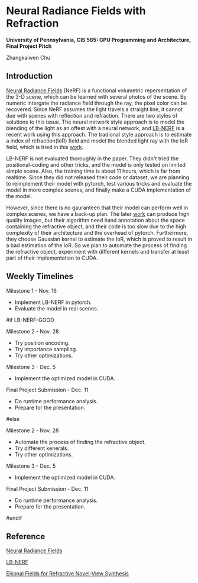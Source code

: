 Neural Radiance Fields with Refraction
==================================

**University of Pennsylvania, CIS 565: GPU Programming and Architecture, Final Project Pitch**

Zhangkaiwen Chu

## Introduction

[Neural Radiance Fields](https://www.matthewtancik.com/nerf) (NeRF) is a functional volumetric repersentation of the 3-D scene, which can be learned with several photos of the scene. By numeric intergate the radiance field through the ray, the pixel color can be recovered. Since NeRF assumes the light travels a straight line, it cannot due with scenes with reflection and refraction. There are two styles of solutions to this issue. The neural network style approach is to model the blending of the light as an offest with a neural network, and [LB-NERF](https://ieeexplore.ieee.org/document/9897642) is a recent work using this approach. The tradional style approach is to estimate a index of refraction(IoR) field and model the blended light ray with the IoR field, which is tried in this [work](https://dl.acm.org/doi/abs/10.1145/3528233.3530706). 

LB-NERF is not evaluated thoroughly in the paper. They didn't tried the positional-coding and other tricks, and the model is only tested on limited simple scene. Also, the training time is about 11 hours, which is far from realtime. Since they did not released their code or dataset, we are planning to reimplement their model with pytorch, test various tricks and evaluate the model in more complex scenes, and finally make a CUDA implementation of the model.

However, since there is no gauranteen that their model can perform well in complex scenes, we have a back-up plan. The later [work](https://dl.acm.org/doi/abs/10.1145/3528233.3530706) can produce high quality images, but their algorithm need hand annotation about the space containing the refractive object, and their code is too slow due to the high complexity of their architecture and the overhead of pytorch. Furthermore, they choose Gaussian kernel to estimate the IoR, which is proved to result in a bad estimation of the IoR. So we plan to automate the process of finding the refractive object, experiment with different kernels and transfer at least part of their implementation to CUDA.

## Weekly Timelines

Milestone 1 - Nov. 16
* Implement LB-NERF in pytorch.
* Evaluate the model in real scenes.

#if LB-NERF-GOOD

Milestone 2 - Nov. 28
* Try position encoding.
* Try importance sampling.
* Try other optimizations.

Milestone 3 - Dec. 5
* Implement the optimized model in CUDA.

Final Project Submission - Dec. 11
* Do runtime performance analysis.
* Prepare for the presentation.

#else

Milestone 2 - Nov. 28
* Automate the process of finding the refractive object.
* Try different kenerals.
* Try other optimizations.

Milestone 3 - Dec. 5
* Implement the optimized model in CUDA.

Final Project Submission - Dec. 11
* Do runtime performance analysis.
* Prepare for the presentation.

#endif

## Reference

[Neural Radiance Fields](https://www.matthewtancik.com/nerf)

[LB-NERF](https://ieeexplore.ieee.org/document/9897642)

[Eikonal Fields for Refractive Novel-View Synthesis](https://dl.acm.org/doi/abs/10.1145/3528233.3530706)